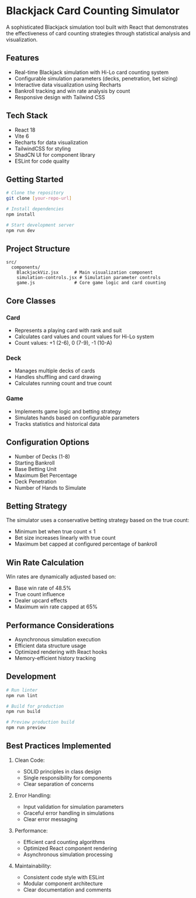 # Blackjack Card Counting Simulator

A sophisticated Blackjack simulation tool built with React that demonstrates the effectiveness of card counting strategies through statistical analysis and visualization.

## Features

- Real-time Blackjack simulation with Hi-Lo card counting system
- Configurable simulation parameters (decks, penetration, bet sizing)
- Interactive data visualization using Recharts
- Bankroll tracking and win rate analysis by count
- Responsive design with Tailwind CSS

## Tech Stack

- React 18
- Vite 6
- Recharts for data visualization
- TailwindCSS for styling
- ShadCN UI for component library
- ESLint for code quality

## Getting Started

```bash
# Clone the repository
git clone [your-repo-url]

# Install dependencies
npm install

# Start development server
npm run dev
```

## Project Structure

```
src/
  components/
    BlackjackViz.jsx      # Main visualization component
    simulation-controls.jsx # Simulation parameter controls
    game.js               # Core game logic and card counting
```

## Core Classes

### Card
- Represents a playing card with rank and suit
- Calculates card values and count values for Hi-Lo system
- Count values: +1 (2-6), 0 (7-9), -1 (10-A)

### Deck
- Manages multiple decks of cards
- Handles shuffling and card drawing
- Calculates running count and true count

### Game
- Implements game logic and betting strategy
- Simulates hands based on configurable parameters
- Tracks statistics and historical data

## Configuration Options

- Number of Decks (1-8)
- Starting Bankroll
- Base Betting Unit
- Maximum Bet Percentage
- Deck Penetration
- Number of Hands to Simulate

## Betting Strategy

The simulator uses a conservative betting strategy based on the true count:
- Minimum bet when true count ≤ 1
- Bet size increases linearly with true count
- Maximum bet capped at configured percentage of bankroll

## Win Rate Calculation

Win rates are dynamically adjusted based on:
- Base win rate of 48.5%
- True count influence
- Dealer upcard effects
- Maximum win rate capped at 65%

## Performance Considerations

- Asynchronous simulation execution
- Efficient data structure usage
- Optimized rendering with React hooks
- Memory-efficient history tracking

## Development

```bash
# Run linter
npm run lint

# Build for production
npm run build

# Preview production build
npm run preview
```

## Best Practices Implemented

1. Clean Code:
   - SOLID principles in class design
   - Single responsibility for components
   - Clear separation of concerns

2. Error Handling:
   - Input validation for simulation parameters
   - Graceful error handling in simulations
   - Clear error messaging

3. Performance:
   - Efficient card counting algorithms
   - Optimized React component rendering
   - Asynchronous simulation processing

4. Maintainability:
   - Consistent code style with ESLint
   - Modular component architecture
   - Clear documentation and comments